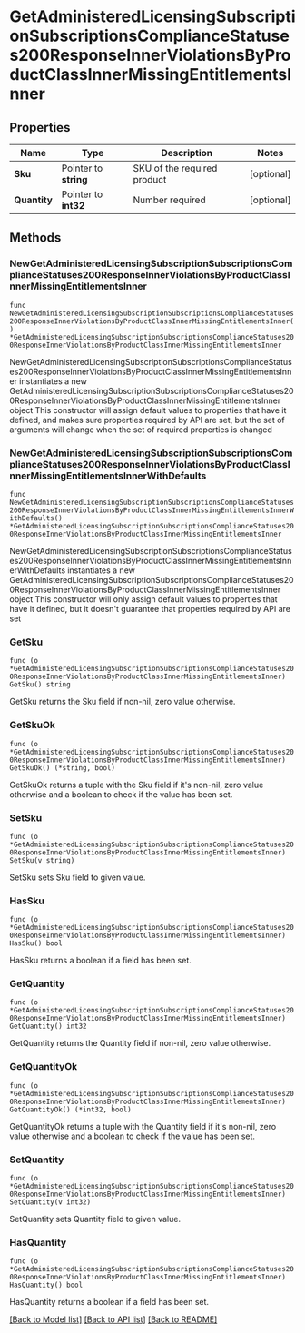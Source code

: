 # GetAdministeredLicensingSubscriptionSubscriptionsComplianceStatuses200ResponseInnerViolationsByProductClassInnerMissingEntitlementsInner

## Properties

Name | Type | Description | Notes
------------ | ------------- | ------------- | -------------
**Sku** | Pointer to **string** | SKU of the required product | [optional] 
**Quantity** | Pointer to **int32** | Number required | [optional] 

## Methods

### NewGetAdministeredLicensingSubscriptionSubscriptionsComplianceStatuses200ResponseInnerViolationsByProductClassInnerMissingEntitlementsInner

`func NewGetAdministeredLicensingSubscriptionSubscriptionsComplianceStatuses200ResponseInnerViolationsByProductClassInnerMissingEntitlementsInner() *GetAdministeredLicensingSubscriptionSubscriptionsComplianceStatuses200ResponseInnerViolationsByProductClassInnerMissingEntitlementsInner`

NewGetAdministeredLicensingSubscriptionSubscriptionsComplianceStatuses200ResponseInnerViolationsByProductClassInnerMissingEntitlementsInner instantiates a new GetAdministeredLicensingSubscriptionSubscriptionsComplianceStatuses200ResponseInnerViolationsByProductClassInnerMissingEntitlementsInner object
This constructor will assign default values to properties that have it defined,
and makes sure properties required by API are set, but the set of arguments
will change when the set of required properties is changed

### NewGetAdministeredLicensingSubscriptionSubscriptionsComplianceStatuses200ResponseInnerViolationsByProductClassInnerMissingEntitlementsInnerWithDefaults

`func NewGetAdministeredLicensingSubscriptionSubscriptionsComplianceStatuses200ResponseInnerViolationsByProductClassInnerMissingEntitlementsInnerWithDefaults() *GetAdministeredLicensingSubscriptionSubscriptionsComplianceStatuses200ResponseInnerViolationsByProductClassInnerMissingEntitlementsInner`

NewGetAdministeredLicensingSubscriptionSubscriptionsComplianceStatuses200ResponseInnerViolationsByProductClassInnerMissingEntitlementsInnerWithDefaults instantiates a new GetAdministeredLicensingSubscriptionSubscriptionsComplianceStatuses200ResponseInnerViolationsByProductClassInnerMissingEntitlementsInner object
This constructor will only assign default values to properties that have it defined,
but it doesn't guarantee that properties required by API are set

### GetSku

`func (o *GetAdministeredLicensingSubscriptionSubscriptionsComplianceStatuses200ResponseInnerViolationsByProductClassInnerMissingEntitlementsInner) GetSku() string`

GetSku returns the Sku field if non-nil, zero value otherwise.

### GetSkuOk

`func (o *GetAdministeredLicensingSubscriptionSubscriptionsComplianceStatuses200ResponseInnerViolationsByProductClassInnerMissingEntitlementsInner) GetSkuOk() (*string, bool)`

GetSkuOk returns a tuple with the Sku field if it's non-nil, zero value otherwise
and a boolean to check if the value has been set.

### SetSku

`func (o *GetAdministeredLicensingSubscriptionSubscriptionsComplianceStatuses200ResponseInnerViolationsByProductClassInnerMissingEntitlementsInner) SetSku(v string)`

SetSku sets Sku field to given value.

### HasSku

`func (o *GetAdministeredLicensingSubscriptionSubscriptionsComplianceStatuses200ResponseInnerViolationsByProductClassInnerMissingEntitlementsInner) HasSku() bool`

HasSku returns a boolean if a field has been set.

### GetQuantity

`func (o *GetAdministeredLicensingSubscriptionSubscriptionsComplianceStatuses200ResponseInnerViolationsByProductClassInnerMissingEntitlementsInner) GetQuantity() int32`

GetQuantity returns the Quantity field if non-nil, zero value otherwise.

### GetQuantityOk

`func (o *GetAdministeredLicensingSubscriptionSubscriptionsComplianceStatuses200ResponseInnerViolationsByProductClassInnerMissingEntitlementsInner) GetQuantityOk() (*int32, bool)`

GetQuantityOk returns a tuple with the Quantity field if it's non-nil, zero value otherwise
and a boolean to check if the value has been set.

### SetQuantity

`func (o *GetAdministeredLicensingSubscriptionSubscriptionsComplianceStatuses200ResponseInnerViolationsByProductClassInnerMissingEntitlementsInner) SetQuantity(v int32)`

SetQuantity sets Quantity field to given value.

### HasQuantity

`func (o *GetAdministeredLicensingSubscriptionSubscriptionsComplianceStatuses200ResponseInnerViolationsByProductClassInnerMissingEntitlementsInner) HasQuantity() bool`

HasQuantity returns a boolean if a field has been set.


[[Back to Model list]](../README.md#documentation-for-models) [[Back to API list]](../README.md#documentation-for-api-endpoints) [[Back to README]](../README.md)


